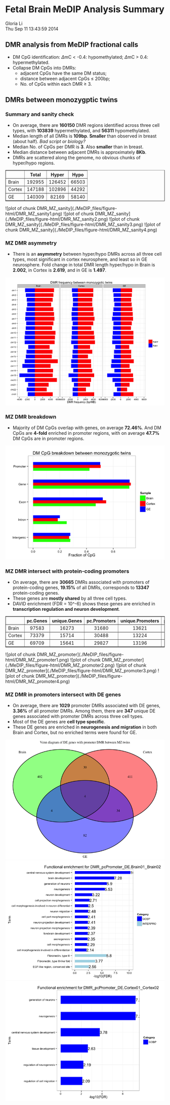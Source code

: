 Fetal Brain MeDIP Analysis Summary
========================================================

Gloria Li         
Thu Sep 11 13:43:59 2014 



## DMR analysis from MeDIP fractional calls

  * DM CpG identification: $\Delta$mC < -0.4: hypomethylated; $\Delta$mC > 0.4: hypermethylated.       
  * Collapse DM CpGs into DMRs:   
    + adjacent CpGs have the same DM status;    
    + distance between adjacent CpGs $\le$ 200bp;   
    + No. of CpGs within each DMR $\ge$ 3.   
    
## DMRs between monozygptic twins
### Summary and sanity check

  * On average, there are __160150__ DMR regions identified across three cell types, with __103839__ hypermethylated, and __56311__ hypomethylated.      
  * Median length of all DMRs is __109bp__. __Smaller__ than observed in breast (about half). _Bad script or biology?_      
  * Median No. of CpGs per DMR is __3__. Also __smaller__ than in breast.        
  * Median distance between adjacent DMRs is approximately __8Kb__.         
  * DMRs are scattered along the genome, no obvious chunks of hyper/hypo regions.         

<!-- html table generated in R 3.1.1 by xtable 1.7-3 package -->
<!-- Thu Sep 11 13:44:04 2014 -->
<TABLE border=1>
<TR> <TH>  </TH> <TH> Total </TH> <TH> Hyper </TH> <TH> Hypo </TH>  </TR>
  <TR> <TD> Brain </TD> <TD align="center"> 192955 </TD> <TD align="center"> 126452 </TD> <TD align="center"> 66503 </TD> </TR>
  <TR> <TD> Cortex </TD> <TD align="center"> 147188 </TD> <TD align="center"> 102896 </TD> <TD align="center"> 44292 </TD> </TR>
  <TR> <TD> GE </TD> <TD align="center"> 140309 </TD> <TD align="center"> 82169 </TD> <TD align="center"> 58140 </TD> </TR>
   </TABLE>
![plot of chunk DMR_MZ_sanity](./MeDIP_files/figure-html/DMR_MZ_sanity1.png) ![plot of chunk DMR_MZ_sanity](./MeDIP_files/figure-html/DMR_MZ_sanity2.png) ![plot of chunk DMR_MZ_sanity](./MeDIP_files/figure-html/DMR_MZ_sanity3.png) ![plot of chunk DMR_MZ_sanity](./MeDIP_files/figure-html/DMR_MZ_sanity4.png) 

### MZ DMR asymmetry

  + There is an __asymmetry__ between hyper/hypo DMRs across all three cell types, most significant in cortex neurosphere, and least so in GE neurosphere. Fold change in total DMR length hyper/hypo in Brain is __2.002__, in Cortex is __2.619__, and in GE is __1.497__.    
  
![plot of chunk DMR_MZ_asymmetry](./MeDIP_files/figure-html/DMR_MZ_asymmetry.png) 

### MZ DMR breakdown

  + Majority of DM CpGs overlap with genes, on average __72.46%__. And DM CpGs are __4-fold__ enriched in promoter regions, with on average __47.7%__ DM CpGs are in promoter regions.         
<!-- For the entire genome, 3727169 out of 28217448 CpGs overlap with TSS +/- 1500bp promoter regions -->    
![plot of chunk DMR_MZ_breakdown](./MeDIP_files/figure-html/DMR_MZ_breakdown.png) 

### MZ DMR intersect with protein-coding promoters

  + On average, there are __30665__ DMRs associated with promoters of protein-coding genes, __19.15%__ of all DMRs, corresponds to __13347__ protein-coding genes.         
  + These genes are __mostly shared__ by all three cell types.       
  + DAVID enrichment (FDR = 10^-6) shows these genes are enriched in __transcription regulation and neuron development__. 
  
<!-- html table generated in R 3.1.1 by xtable 1.7-3 package -->
<!-- Thu Sep 11 13:44:27 2014 -->
<TABLE border=1>
<TR> <TH>  </TH> <TH> pc.Genes </TH> <TH> unique.Genes </TH> <TH> pc.Promoters </TH> <TH> unique.Promoters </TH> <TH> proximal.DE.Genes </TH> <TH> same.direction </TH> <TH> unique.DE.Genes </TH>  </TR>
  <TR> <TD> Brain </TD> <TD align="center"> 97583 </TD> <TD align="center"> 16273 </TD> <TD align="center"> 31680 </TD> <TD align="center"> 13621 </TD> <TD align="center"> 1286 </TD> <TD align="center"> 641 </TD> <TD align="center"> 440 </TD> </TR>
  <TR> <TD> Cortex </TD> <TD align="center"> 73379 </TD> <TD align="center"> 15714 </TD> <TD align="center"> 30488 </TD> <TD align="center"> 13224 </TD> <TD align="center"> 1441 </TD> <TD align="center"> 726 </TD> <TD align="center"> 479 </TD> </TR>
  <TR> <TD> GE </TD> <TD align="center"> 69709 </TD> <TD align="center"> 15641 </TD> <TD align="center"> 29827 </TD> <TD align="center"> 13196 </TD> <TD align="center"> 362 </TD> <TD align="center"> 172 </TD> <TD align="center"> 124 </TD> </TR>
   </TABLE>
![plot of chunk DMR_MZ_promoter](./MeDIP_files/figure-html/DMR_MZ_promoter1.png) ![plot of chunk DMR_MZ_promoter](./MeDIP_files/figure-html/DMR_MZ_promoter2.png) ![plot of chunk DMR_MZ_promoter](./MeDIP_files/figure-html/DMR_MZ_promoter3.png) ![plot of chunk DMR_MZ_promoter](./MeDIP_files/figure-html/DMR_MZ_promoter4.png) 

### MZ DMR in promoters intersect with DE genes

  + On average, there are __1029__ promoter DMRs associated with DE genes, __3.36%__ of all promoter DMRs. Among them, there are __347__ unique DE genes associated with promoter DMRs across three cell types.         
  + Most of the DE genes are __cell type specific__.       
  + These DE genes are enriched in __neurogenesis and migration__ in both Brain and Cortex, but no enriched terms were found for GE.             

![plot of chunk DMR_MZ_DE](./MeDIP_files/figure-html/DMR_MZ_DE1.png) ![plot of chunk DMR_MZ_DE](./MeDIP_files/figure-html/DMR_MZ_DE2.png) ![plot of chunk DMR_MZ_DE](./MeDIP_files/figure-html/DMR_MZ_DE3.png) 



